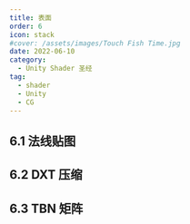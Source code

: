 ```yaml
---
title: 表面
order: 6
icon: stack
#cover: /assets/images/Touch Fish Time.jpg
date: 2022-06-10
category:
  - Unity Shader 圣经
tag:
  - shader
  - Unity
  - CG
---
```


<!-- more -->

## 6.1 法线贴图

## 6.2 DXT 压缩

## 6.3 TBN 矩阵

